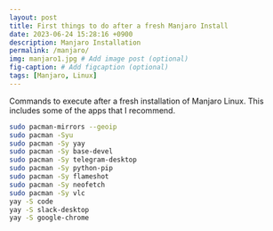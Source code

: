 ```yaml
---
layout: post
title: First things to do after a fresh Manjaro Install
date: 2023-06-24 15:28:16 +0900
description: Manjaro Installation
permalink: /manjaro/
img: manjaro1.jpg # Add image post (optional)
fig-caption: # Add figcaption (optional)
tags: [Manjaro, Linux]
---
```

Commands to execute after a fresh installation of Manjaro Linux. This includes some of the apps that I recommend.

```bash
sudo pacman-mirrors --geoip
sudo pacman -Syu
sudo pacman -Sy yay
sudo pacman -Sy base-devel
sudo pacman -Sy telegram-desktop
sudo pacman -Sy python-pip
sudo pacman -Sy flameshot
sudo pacman -Sy neofetch
sudo pacman -Sy vlc
yay -S code
yay -S slack-desktop
yay -S google-chrome

```
